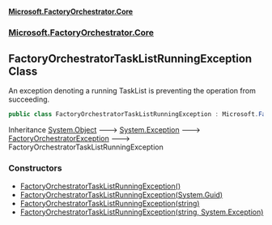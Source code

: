 #### [Microsoft.FactoryOrchestrator.Core](./Microsoft-FactoryOrchestrator-Core.md 'Microsoft.FactoryOrchestrator.Core')
### [Microsoft.FactoryOrchestrator.Core](./Microsoft-FactoryOrchestrator-Core.md 'Microsoft.FactoryOrchestrator.Core')
## FactoryOrchestratorTaskListRunningException Class
An exception denoting a running TaskList is preventing the operation from succeeding.  
```csharp
public class FactoryOrchestratorTaskListRunningException : Microsoft.FactoryOrchestrator.Core.FactoryOrchestratorException
```
Inheritance [System.Object](https://docs.microsoft.com/en-us/dotnet/api/System.Object 'System.Object') &#129106; [System.Exception](https://docs.microsoft.com/en-us/dotnet/api/System.Exception 'System.Exception') &#129106; [FactoryOrchestratorException](./Microsoft-FactoryOrchestrator-Core-FactoryOrchestratorException.md 'Microsoft.FactoryOrchestrator.Core.FactoryOrchestratorException') &#129106; FactoryOrchestratorTaskListRunningException  
### Constructors
- [FactoryOrchestratorTaskListRunningException()](./Microsoft-FactoryOrchestrator-Core-FactoryOrchestratorTaskListRunningException-FactoryOrchestratorTaskListRunningException().md 'Microsoft.FactoryOrchestrator.Core.FactoryOrchestratorTaskListRunningException.FactoryOrchestratorTaskListRunningException()')
- [FactoryOrchestratorTaskListRunningException(System.Guid)](./Microsoft-FactoryOrchestrator-Core-FactoryOrchestratorTaskListRunningException-FactoryOrchestratorTaskListRunningException(System-Guid).md 'Microsoft.FactoryOrchestrator.Core.FactoryOrchestratorTaskListRunningException.FactoryOrchestratorTaskListRunningException(System.Guid)')
- [FactoryOrchestratorTaskListRunningException(string)](./Microsoft-FactoryOrchestrator-Core-FactoryOrchestratorTaskListRunningException-FactoryOrchestratorTaskListRunningException(string).md 'Microsoft.FactoryOrchestrator.Core.FactoryOrchestratorTaskListRunningException.FactoryOrchestratorTaskListRunningException(string)')
- [FactoryOrchestratorTaskListRunningException(string, System.Exception)](./Microsoft-FactoryOrchestrator-Core-FactoryOrchestratorTaskListRunningException-FactoryOrchestratorTaskListRunningException(string_System-Exception).md 'Microsoft.FactoryOrchestrator.Core.FactoryOrchestratorTaskListRunningException.FactoryOrchestratorTaskListRunningException(string, System.Exception)')
